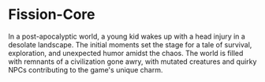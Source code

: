 # Fission-Core
In a post-apocalyptic world, a young kid wakes up with a head injury in a desolate landscape. The initial moments set the stage for a tale of survival, exploration, and unexpected humor amidst the chaos. The world is filled with remnants of a civilization gone awry, with mutated creatures and quirky NPCs contributing to the game's unique charm.
